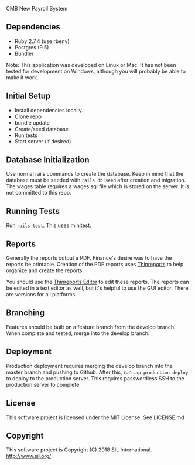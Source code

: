 CMB New Payroll System

## Dependencies

* Ruby 2.7.4 (use rbenv)
* Postgres (9.5)
* Bundler

Note: This application was developed on Linux or Mac. It has not been tested for development on Windows, although you will probably be able to make it work.

## Initial Setup

* Install dependencies locally.
* Clone repo
* bundle update
* Create/seed database
* Run tests
* Start server (if desired)

## Database Initialization

Use normal rails commands to create the database. Keep in mind that the database must be seeded with `rails db:seed` after creation and migration. The wages table requires a wages.sql file which is stored on the server. It is not committed to this repo.

## Running Tests

Run `rails test`. This uses minitest.

## Reports

Generally the reports output a PDF. Finance's desire was to have the reports be printable. Creation of the PDF reports uses [Thinreports](http://www.thinreports.org) to help organize and create the reports.

You should use the [Thinreports Editor](http://www.thinreports.org/features/editor/) to edit these reports. The reports can be edited in a text editor as well, but it's helpful to use the GUI editor. There are versions for all platforms.

## Branching

Features should be built on a feature branch from the develop branch. When complete and tested, merge into the develop branch.

## Deployment

Production deployment requires merging the develop branch into the master branch and pushing to Github. After this, run `cap production deploy` to deploy to the production server. This requires passwordless SSH to the production server to complete.

## License

This software project is licensed under the MIT License. See LICENSE.md

## Copyright

This software project is Copyright (C) 2018 SIL International. http://www.sil.org/
